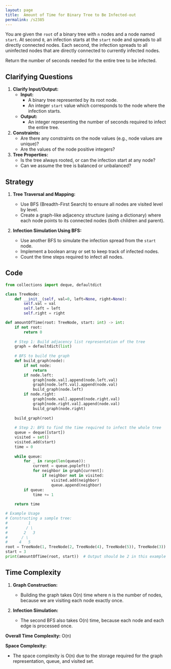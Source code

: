 ```yaml
---
layout: page
title:  Amount of Time for Binary Tree to Be Infected-out
permalink: /s2385
---
```


You are given the `root` of a binary tree with `n` nodes and a node named `start`. At second `0`, an infection starts at the `start` node and spreads to all directly connected nodes. Each second, the infection spreads to all uninfected nodes that are directly connected to currently infected nodes.

Return the number of seconds needed for the entire tree to be infected.

## Clarifying Questions

1. **Clarify Input/Output:**
    - **Input:**
        - A binary tree represented by its root node.
        - An integer `start` value which corresponds to the node where the infection starts.
    - **Output:**
        - An integer representing the number of seconds required to infect the entire tree.
2. **Constraints:**
    - Are there any constraints on the node values (e.g., node values are unique)?
    - Are the values of the node positive integers?
3. **Tree Properties:**
    - Is the tree always rooted, or can the infection start at any node?
    - Can we assume the tree is balanced or unbalanced?

## Strategy

1. **Tree Traversal and Mapping:**
    - Use BFS (Breadth-First Search) to ensure all nodes are visited level by level.
    - Create a graph-like adjacency structure (using a dictionary) where each node points to its connected nodes (both children and parent).
   
2. **Infection Simulation Using BFS:**
    - Use another BFS to simulate the infection spread from the `start` node.
    - Implement a boolean array or set to keep track of infected nodes.
    - Count the time steps required to infect all nodes.

## Code

```python
from collections import deque, defaultdict

class TreeNode:
    def __init__(self, val=0, left=None, right=None):
        self.val = val
        self.left = left
        self.right = right

def amountOfTime(root: TreeNode, start: int) -> int:
    if not root:
        return 0
    
    # Step 1: Build adjacency list representation of the tree
    graph = defaultdict(list)
    
    # BFS to build the graph
    def build_graph(node):
        if not node:
            return
        if node.left:
            graph[node.val].append(node.left.val)
            graph[node.left.val].append(node.val)
            build_graph(node.left)
        if node.right:
            graph[node.val].append(node.right.val)
            graph[node.right.val].append(node.val)
            build_graph(node.right)
    
    build_graph(root)
    
    # Step 2: BFS to find the time required to infect the whole tree
    queue = deque([start])
    visited = set()
    visited.add(start)
    time = 0
    
    while queue:
        for _ in range(len(queue)):
            current = queue.popleft()
            for neighbor in graph[current]:
                if neighbor not in visited:
                    visited.add(neighbor)
                    queue.append(neighbor)
        if queue:
            time += 1
    
    return time

# Example Usage
# Constructing a sample tree:
#         1
#        / \
#       2   3
#      / \
#     4   5
root = TreeNode(1, TreeNode(2, TreeNode(4), TreeNode(5)), TreeNode(3))
start = 3
print(amountOfTime(root, start))  # Output should be 2 in this example
```

## Time Complexity

1. **Graph Construction:** 
    - Building the graph takes O(n) time where n is the number of nodes, because we are visiting each node exactly once.
   
2. **Infection Simulation:** 
    - The second BFS also takes O(n) time, because each node and each edge is processed once.

**Overall Time Complexity:** O(n)

**Space Complexity:**
- The space complexity is O(n) due to the storage required for the graph representation, queue, and visited set.